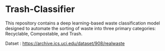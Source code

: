# Trash-Classifier

This repository contains a deep learning-based waste classification model designed to automate the sorting of waste into three primary categories: Recyclable, Compostable, and Trash.

Datset : https://archive.ics.uci.edu/dataset/908/realwaste

